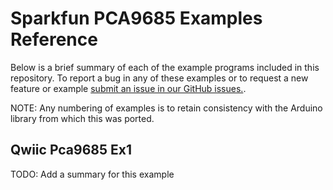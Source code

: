 # Sparkfun PCA9685 Examples Reference
Below is a brief summary of each of the example programs included in this repository. To report a bug in any of these examples or to request a new feature or example [submit an issue in our GitHub issues.](https://github.com/sparkfun/qwiic_pca9685_py/issues). 

NOTE: Any numbering of examples is to retain consistency with the Arduino library from which this was ported. 

## Qwiic Pca9685 Ex1
TODO: Add a summary for this example


